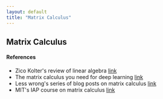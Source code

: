 ```yaml
---
layout: default
title: "Matrix Calculus"
---
```


<div class=".jumbotron">

## Matrix Calculus

#### References
 - Zico Kolter's review of linear algebra [link](https://www.cs.cmu.edu/~zkolter/course/linalg/linalg_notes.pdf)
 - The matrix calculus you need for deep learning [link](https://arxiv.org/pdf/1802.01528)
 - Less wrong's series of blog posts on matrix calculus [link](https://www.lesswrong.com/posts/9L9XuXhLYBm47yYkf/a-primer-on-matrix-calculus-part-1-basic-review)
 - MIT's IAP course on matrix calculus [link](https://ocw.mit.edu/courses/18-s096-matrix-calculus-for-machine-learning-and-beyond-january-iap-2023/pages/lecture-notes/)

 </div>